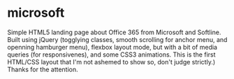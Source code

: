 # microsoft
Simple HTML5 landing page about Office 365 from Microsoft and Softline.
Built using jQuery (togglying classes, smooth scrolling for anchor menu, and openning hamburger menu), flexbox layout mode, but with a bit of media queries (for responsivenes), and some CSS3 animations.
This is the first HTML/CSS layout that I'm not ashemed to show so, don't judge strictly.)
Thanks for the attention.
